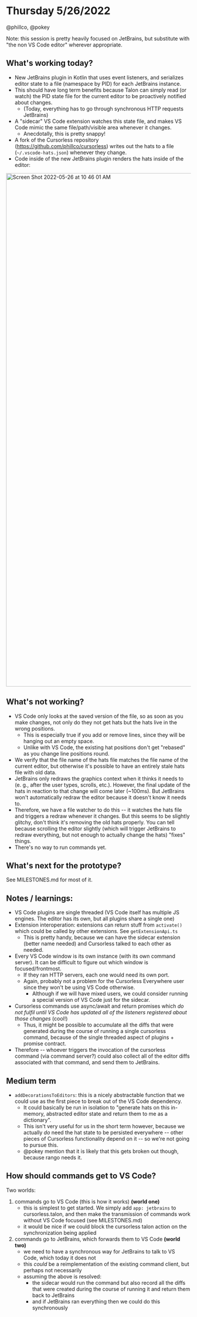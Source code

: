 # Thursday 5/26/2022

@phillco, @pokey

Note: this session is pretty heavily focused on JetBrains, but substitute 
with "the non VS Code editor" wherever appropriate.

## What's working today?

- New JetBrains plugin in Kotlin that uses event listeners, and serializes 
  editor state to a file (namespace by PID) for each JetBrains instance.
- This should have long term benefits because Talon can simply read (or 
  watch) the PID state file for the current editor to be proactively 
  notified about changes.
  - (Today, everything has to go through synchronous HTTP requests JetBrains)
- A "sidecar" VS Code extension watches this state file, and makes VS Code 
  mimic the same file/path/visible area whenever it changes.
  - Anecdotally, this is pretty snappy!
- A fork of the Cursorless repository (https://github.com/phillco/cursorless)
  writes out the hats to a file (`~/.vscode-hats.json`) whenever they change.
- Code inside of the new JetBrains plugin renders the hats inside of the editor:

<img width="1397" alt="Screen Shot 2022-05-26 at 10 46 01 AM" src="https://user-images.githubusercontent.com/536668/170545671-978c35ab-d1a0-49fc-954a-89673b49008f.png">

## What's not working?

- VS Code only looks at the saved version of the file, so as soon as you 
  make changes, not only do they not get hats but the hats live in the wrong 
  positions.
  - This is especially true if you add or remove lines, since they will be 
    hanging out an empty space.
  - Unlike with VS Code, the existing hat positions don't get "rebased" as you 
    change line positions round.
- We verify that the file name of the hats file matches the file name of 
  the current editor, but otherwise it's possible to have an entirely stale 
  hats file with old data.
- JetBrains only redraws the graphics context when it thinks it needs to (e.
  g., after the user types, scrolls, etc.). However, the final update of the hats 
  in reaction to that change will come later (~100ms). But JetBrains won't 
  automatically redraw the editor because it doesn't know it needs to.
- Therefore, we have a file watcher to do this -- it watches the hats file 
  and triggers a redraw whenever it changes. But this seems to be slightly 
  glitchy, don't think it's removing the old hats properly. You can tell 
  because scrolling the editor slightly (which will trigger JetBrains to 
  redraw everything, but not enough to actually change the hats) "fixes" things.
- There's no way to run commands yet.

## What's next for the prototype?

See MILESTONES.md for most of it.

## Notes / learnings:

- VS Code plugins are single threaded (VS Code itself has multiple JS 
  engines. The editor has its own, but all plugins share a single one)
- Extension interoperation: extensions can return stuff from `activate()` which
  could be called by other extensions. See `getExtensionApi.ts`
  - This is pretty handy, because we can have the sidecar extension (better name
    needed) and Cursorless talked to each other as needed.
- Every VS Code window is its own instance (with its own command server). It can
  be difficult to figure out which window is focused/frontmost.
  - If they ran HTTP servers, each one would need its own port.
  - Again, probably not a problem for the Cursorless Everywhere user since
    they won't be using VS Code otherwise.
    - Although if we will have mixed users, we could consider running a 
      special version of VS Code just for the sidecar.
- Cursorless commands use async/await and return promises which _do not fulfil
  until VS Code has updated all of the listeners registered about those
  changes_ (cool!)
    - Thus, it might be possible to accumulate all the diffs that were generated
      during the course of running a single cursorless command, because of the
      single threaded aspect of plugins + promise contract.
- Therefore -- whoever triggers the invocation of the cursorless command
  (via command server?) could also collect all of the editor diffs associated
  with that command, and send them to JetBrains.

## Medium term

- `addDecorationsToEditors`: this is a nicely abstractable function that we
  could use as the first piece to break out of the VS Code dependency.
    - It could basically be run in isolation to "generate hats on this
      in-memory, abstracted editor state and return them to me as a dictionary".
    - This isn't very useful for us in the short term however, because we
      actually _do_
      need the hat state to be persisted everywhere -- other pieces of
      Cursorless functionality depend on it -- so we're not going to pursue
      this.
    - @pokey mention that it is likely that this gets broken out though, because
      rango needs it.

## How should commands get to VS Code?

Two worlds:

1. commands go to VS Code (this is how it works) **(world one)**
    - this is simplest to get started. We simply add `app: jetbrains` to
      cursorless.talon, and then make the transmission of commands work without
      VS Code focused (see MILESTONES.md)
    - it would be nice if we could block the cursorless talon action on the
      synchronization being applied
2. commands go to JetBrains, which forwards them to VS Code **(world two)**
    - we need to have a synchronous way for JetBrains to talk to VS Code, which
      today it does not
    - this _could_ be a reimplementation of the existing command client, but
      perhaps not necessarily
    - assuming the above is resolved:
        - the sidecar would run the command but also record all the diffs that
          were created during the course of running it and return them back to
          JetBrains
        - and if JetBrains ran everything then we could do this synchronously

